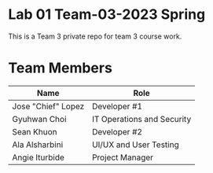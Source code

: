 # Lab 01 Team-03-2023 Spring
This is a Team 3 private repo for team 3 course work.

# Team Members
| Name | Role |
| --- | --- |
| Jose "Chief" Lopez | Developer #1 |
| Gyuhwan Choi |IT Operations and Security  |
| Sean Khuon | Developer #2|
| Ala Alsharbini | UI/UX and User Testing|
| Angie Iturbide | Project Manager|
